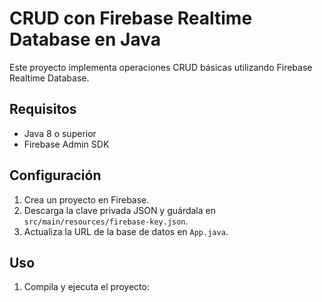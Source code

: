 # CRUD con Firebase Realtime Database en Java

Este proyecto implementa operaciones CRUD básicas utilizando Firebase Realtime Database.

## Requisitos
- Java 8 o superior
- Firebase Admin SDK

## Configuración
1. Crea un proyecto en Firebase.
2. Descarga la clave privada JSON y guárdala en `src/main/resources/firebase-key.json`.
3. Actualiza la URL de la base de datos en `App.java`.

## Uso
1. Compila y ejecuta el proyecto:
